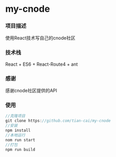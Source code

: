 # my-cnode
### 项目描述

使用React技术写自己的cnode社区

### 技术栈

React + ES6 + React-Route4 + ant

### 感谢

感谢cnode社区提供的API

### 使用
```js
//克隆项目
git clone https://github.com/tian-cai/my-cnode
//安装
npm install
//本地运行
nom run start
//打包
npm run build

```
